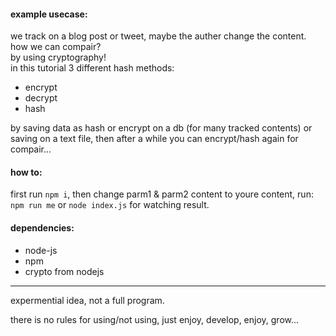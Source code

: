 #### example usecase:
we track on a blog post or tweet, maybe the auther change the content. how we can compair?\
by using cryptography!\
in this tutorial 3 different hash methods:
- encrypt
- decrypt
- hash

by saving data as hash or encrypt on a db (for many tracked contents) or saving on a text file, then after a while you can encrypt/hash again for compair...

#### how to:
first run `npm i`, then change parm1 & parm2 content to youre content, run: `npm run me` or `node index.js` for watching result.

#### dependencies:
- node-js
- npm
- crypto from nodejs

---

expermential idea, not a full program.

there is no rules for using/not using, just enjoy, develop, enjoy, grow...
